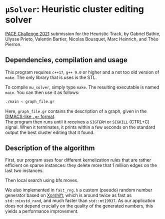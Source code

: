 # `µSolver`: Heuristic cluster editing solver 

[PACE Challenge 2021](https://pacechallenge.org/2021/) submission for the Heuristic Track, by Gabriel Bathie, Ulysse Prieto, Valentin Bartier, Nicolas Bousquet, Marc Heinrich, and Théo Pierron.

## Dependencies, compilation and usage

This program requires `c++17`, `g++ 9.0` or higher and a not too old version of `make`. 
The only library that is uses is the STL.

To compile `mu_solver`, simply type `make`. The resulting executable is named `main`.
You can then use it as follows:

```bash
./main < graph_file.gr
```

Here, `graph_file.gr` contains the description of a graph, given in the [DIMACS-like `.gr` format](https://pacechallenge.org/2021/tracks/#input-format).  
The program then runs until it receives a `SIGTERM` or `SIGKILL` (CTRL+C) signal. When it terminates, it prints within a few seconds on the standard output the best cluster editing that it found.

## Description of the algorithm

First, our program uses four different kernelization rules that are rather efficient on sparse instances: they delete more that 1 million edges on the last two instances.

Then local search using bfs moves.

We also implemented in `fast_rng.h` a custom (pseudo) random number generator based on [Xorshift](https://en.wikipedia.org/wiki/Xorshift), which is around twice as fast as `std::minstd_rand`, and much faster than `std::mt19937`. As our application does not depend crucially on the quality of the generated numbers, this yields a performance improvement.